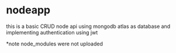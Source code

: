 # nodeapp

this is a basic CRUD node api using mongodb atlas as database and implementing authentication using jwt

*note node_modules were not uploaded
